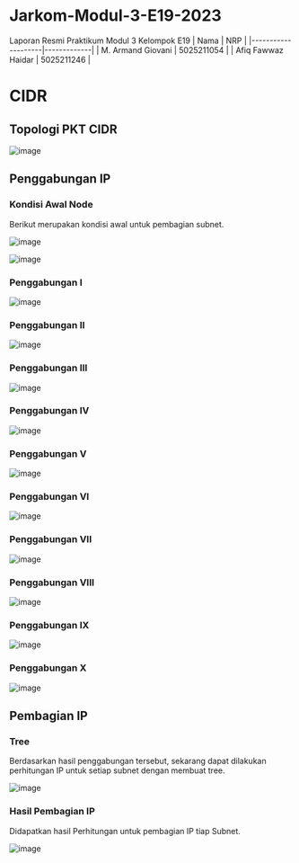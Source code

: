 # Jarkom-Modul-3-E19-2023
Laporan Resmi Praktikum Modul 3 Kelompok E19
| Nama               |  NRP       | 
|--------------------|-------------|
| M. Armand Giovani | 5025211054  |
| Afiq Fawwaz Haidar | 5025211246  |

# CIDR

## Topologi PKT CIDR

![image](https://github.com/VanGarman21/Jarkom-Modul-4-E19-2023/assets/70834506/0e36c3bb-cd4f-46f4-a145-bdf4bf52bd20)

## Penggabungan IP

### Kondisi Awal Node

Berikut merupakan kondisi awal untuk pembagian subnet.

![image](https://github.com/VanGarman21/Jarkom-Modul-4-E19-2023/assets/70834506/adb1ddb5-06b4-4d7a-a4d2-db0baf66065f)

![image](https://github.com/VanGarman21/Jarkom-Modul-4-E19-2023/assets/70834506/570e8c0f-f6b2-4446-a85d-0a066a818287)

### Penggabungan I
![image](https://github.com/VanGarman21/Jarkom-Modul-4-E19-2023/assets/70834506/22aa0878-2aec-4967-8221-63b450b0459d)


### Penggabungan II
![image](https://github.com/VanGarman21/Jarkom-Modul-4-E19-2023/assets/70834506/e7088afa-3ab9-4dc6-b859-a064fa6699df)


### Penggabungan III
![image](https://github.com/VanGarman21/Jarkom-Modul-4-E19-2023/assets/70834506/aac2fad9-1217-4bcf-9359-584d3826f312)


### Penggabungan IV
![image](https://github.com/VanGarman21/Jarkom-Modul-4-E19-2023/assets/70834506/07679d3c-7dc7-437e-a194-f3078065e1de)


### Penggabungan V
![image](https://github.com/VanGarman21/Jarkom-Modul-4-E19-2023/assets/70834506/b4e07ecd-5335-4ad1-9e1a-d8f49cc6da01)


### Penggabungan VI
![image](https://github.com/VanGarman21/Jarkom-Modul-4-E19-2023/assets/70834506/e3534cbf-9cc6-42e0-af3c-537730213035)


### Penggabungan VII
![image](https://github.com/VanGarman21/Jarkom-Modul-4-E19-2023/assets/70834506/18d7116f-eeef-4692-b78a-21c1920d2d90)


### Penggabungan VIII
![image](https://github.com/VanGarman21/Jarkom-Modul-4-E19-2023/assets/70834506/7a1c82d5-6a5c-4d48-aea8-8eb481e831b6)


### Penggabungan IX
![image](https://github.com/VanGarman21/Jarkom-Modul-4-E19-2023/assets/70834506/00e85845-16db-48fb-aca7-6f903382c2f6)


### Penggabungan X
![image](https://github.com/VanGarman21/Jarkom-Modul-4-E19-2023/assets/70834506/029812b6-afd1-4fd1-a248-88ae15f7cb0f)

## Pembagian IP

### Tree

Berdasarkan hasil penggabungan tersebut, sekarang dapat dilakukan perhitungan IP untuk setiap subnet dengan membuat tree.

![image](https://github.com/VanGarman21/Jarkom-Modul-4-E19-2023/assets/70834506/fe67a729-bfba-41d7-8fe1-4dfe6b92b255)

### Hasil Pembagian IP

Didapatkan hasil Perhitungan untuk pembagian IP tiap Subnet.

![image](https://github.com/VanGarman21/Jarkom-Modul-4-E19-2023/assets/70834506/24e9ddcf-3595-41db-9125-055a04e12672)






